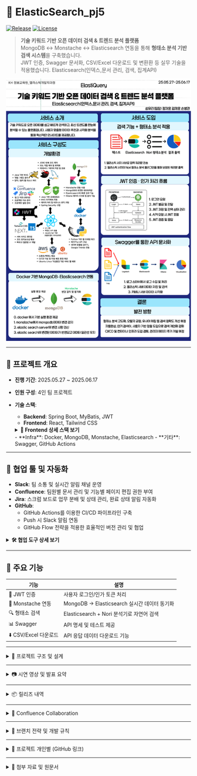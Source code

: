 # 🚀 ElasticSearch_pj5

[![Release](https://img.shields.io/github/v/release/yuriuser126/ElasticSearch_pj5)](https://github.com/yuriuser126/ElasticSearch_pj5/releases)
[![License](https://img.shields.io/github/license/yuriuser126/ElasticSearch_pj5)](./LICENSE)


> **기술 키워드 기반 오픈 데이터 검색 & 트렌드 분석 플랫폼**  
> MongoDB ↔ Monstache ↔ Elasticsearch 연동을 통해 **형태소 분석 기반 검색 시스템**을 구축했습니다.  
> JWT 인증, Swagger 문서화, CSV/Excel 다운로드 및 변환환 등 실무 기술을 적용했습니다.
> Elasticsearch(인덱스,문서 관리, 검색, 집계API)


![프로젝트 포스터](docs/poster.png)

---

## 📌 프로젝트 개요

- **진행 기간**: 2025.05.27 ~ 2025.06.17  
- **인원 구성**: 4인 팀 프로젝트  
- **기술 스택**:  
  - **Backend**: Spring Boot, MyBatis, JWT  
  - **Frontend**: React, Tailwind CSS  
  <details>
    <summary><strong>🎨 Frontend 상세 스택 보기</strong></summary>

    - **Framework**: Next.js, React, TypeScript  
    - **Styling**: Tailwind CSS, Radix UI  
    - **폼 관리**: react-hook-form  
      - ⚠️ Zod는 설치만 되어 있으며 실제 사용되지 않음  
    - **상태 관리**: Zustand  
    - **라우팅**:  
      - Next.js App Router 기반  
      - `useRouter`, `usePathname`, `useSearchParams` 등 사용  
      - 일부 `react-router-dom` 도입  
    - **API 통신**: Axios, Fetch API  

  </details>
  - **Infra**: Docker, MongoDB, Monstache, Elasticsearch  
  - **기타**: Swagger, GitHub Actions  

---

## 🤝 협업 툴 및 자동화

- **Slack**: 팀 소통 및 실시간 알림 채널 운영  
- **Confluence**: 팀원별 문서 관리 및 기능별 페이지 편집 권한 부여  
- **Jira**: 스크럼 보드로 업무 분배 및 상태 관리, 완료 상태 알림 자동화  
- **GitHub**:  
  - GitHub Actions를 이용한 CI/CD 파이프라인 구축  
  - Push 시 Slack 알림 연동  
  - GitHub Flow 전략을 적용한 효율적인 버전 관리 및 협업  

<details>
  <summary><strong>🛠️ 협업 도구 상세 보기</strong></summary>

| 도구          | 역할 및 기능                                      | 자동화 및 특징                                |
|---------------|-------------------------------------------------|---------------------------------------------|
| Slack         | 팀 내 실시간 커뮤니케이션 및 알림                 | Jira, GitHub 이벤트 알림 자동 수신          |
| Confluence    | 프로젝트 문서화, 핸드북 관리                      | 팀원별 개인 페이지 제공 및 편집 권한 관리    |
| Jira          | 업무 스크럼 보드 관리                             | 완료 상태 시 Slack 알림 자동 전송             |
| GitHub        | 코드 저장소 및 버전 관리                          | Push 시 Slack 알림, GitHub Actions CI/CD 자동화 |

</details>

---

## 🧩 주요 기능

| 기능 | 설명 |
|------|------|
| 🔐 JWT 인증 | 사용자 로그인/인가 토큰 처리 |
| 🔄 Monstache 연동 | MongoDB → Elasticsearch 실시간 데이터 동기화 |
| 🔍 형태소 검색 | Elasticsearch + Nori 분석기로 자연어 검색 |
| 📊 Swagger | API 명세 및 테스트 제공 |
| ⬇️ CSV/Excel 다운로드 | API 응답 데이터 다운로드 기능 |

---

<details>
<summary>📁 프로젝트 구조 및 설계</summary>

### 📌 업무 흐름도
![업무 흐름도](./docs/workflow.png)

### 🗂️ ERD

| ERD1 | ERD2 |
|-------|-------|
| ![ERD1](./docs/erd1.png) | ![ERD2](./docs/erd2.png) |

### 💻 화면 설계
- 검색창 + 필터 + 스택오버플로우 실시간 top 10
- 형태소 분석 검색 결과 리스트
- 로그인/회원가입
- 수집이력(마이페이지) 즐겨찾기 및 사용자별, 유저별 지표화

### 📝 테이블 명세 
![테이블 명세서](./docs/Table Schema.png)


</details>

---

<details>
<summary>📷 시연 영상 및 발표 요약</summary>

### 🎥 시연 영상  
📺 [👉 유튜브로 시연 영상 보러가기](https://youtu.be/QaNWE73Mm_g?si=qnytRfteBIAMXFIs)

### 🧾 발표 요약

## 로그인 수집이력 그래프 검색후  
<br>
![로그인수집이력그래프검색후](docs/gif/login-mypage-graf.gif)

## 로그인/회원가입/비밀번호찾기/소셜로그인  
<br>
![로그인회원가입비밀번호찾기 소셜로그인](docs/gif/totallogin-sociallogin.gif)

## 버튼(api문서, 즐겨찾기, 사이트방문)  
<br>
![api문서,즐겨찾기,사이트방문](docs/gif/mypagestar.gif)

## Stackoverflow top 10 지표화  
<br>
![메인 스택오버플로우 top10](docs/gif/main-stackoverflow-chart.gif)

## 수집이력페이지 즐겨찾기  
<br>
![수집이력/즐겨찾기](docs/gif/button.gif)

## Ubuntu 서버 배포  
- 프론트엔드: Ubuntu 서버에 배포 완료  
- 백엔드: 추후 연동 예정 (작업 중)  
<br>
![ubuntu 서버](docs/gif/server-front.gif)



#### 📌 중간 발표 (2025.06.10)
- 실시간 검색의 필요성과 기술 구성 소개
- Docker 기반 연동 흐름 설명
- 형태소 검색 결과 시연

#### 🗓️ 주간 보고서
- 1주차: 기획, 기술 조사, 초기 세팅  
- 2주차: 기능 구현, API 연동, 테스트  
- 3주차: 기능구현, 테스트, 배포, 문서화, 발표 준비

</details>

---

<details>
<summary>📦 릴리즈 내역</summary>

### 🔖 [중간점검 릴리즈 (2025.06.10)](https://github.com/yuriuser126/ElasticSearch_pj5/releases/tag/v1.0-mid)

- 발표자료(PDF) 업로드  
- 주간보고서 2종 포함  
- 발표 대본 및 산출물 압축 파일 포함  
- 기능 목록 및 기술 스택 요약

### 🔖 [최종 발표 릴리즈 (2025.06.17)](https://github.com/yuriuser126/ElasticSearch_pj5/releases/tag/v1.0-final)

- 발표 자료(PDF, PPTX, ZIP) 업로드  
- 발표 대본(txt) 및 주간 보고서 이미지 포함  
- 발표 자료 전용 압축본 포함 (`ElastiQuery.zip`)  
- 기술 문서 및 API 문서 경로 안내 (`/docs` 폴더 참고)

</details>

---
<details>
<summary>📘 Confluence Collaboration</summary>

> 모든 팀원이 각자 맡은 역할에 따라 문서를 작성하고 실시간 피드백을 주고받으며 협업하였습니다.
> 아래는 팀원별 Confluence 문서 링크입니다. (PDF 내보내기 버전은 `/docs` 폴더에 포함)

- 👤 성유리 (PM) – [기획 및 일정 관리, 프론트엔드 UI/UX 흐름 설계, Elastic 검색기](./docs/confluence-pdf/confluence-yuri.pdf)  
- 👤 정재윤 – [백엔드 API 설계 및 동기화 구조, Elasticsearch 검색 및 형태소 분석 정리](./docs/confluence-pdf/confluence-jaeyoon.pdf)  
- 👤 김채윤 – [리액트 및 JWT 로그인, 서버 구축](./docs/confluence-pdf/confluence-chaeyoon.pdf)  
- 👤 손병관 – [Swagger 자동문서화, Tableau Public 시각화](./docs/confluence-pdf/confluence-byungkwan.pdf)  


</details>

---

<details>
<summary>🌿 브랜치 전략 및 개발 규칙</summary>

### 🔧 git flow 브랜치 전략

| 브랜치 | 역할 |
|--------|------|
| 🟢 `main` | 배포 전용, 직접 커밋 ❌ |
| 🟡 `develop` | 통합 개발 브랜치 |
| 🔵 `feature/*` | 기능별 개인 작업 브랜치 |

### 📎 커밋/작업 규칙
- `main` 브랜치로 직접 작업/PR 금지  
- 항상 최신 `develop` 기준으로 작업  
- 민감 정보(.env, 키 등) 절대 커밋 금지  
- 작업 중 `develop` 최신 pull → 충돌 최소화

### 💻 Sourcetree 기준 브랜치 체크아웃
1. Sourcetree 실행 후 저장소 열기  
2. 상단 **Fetch** 클릭 → 원격 브랜치 갱신  
3. **origin/브랜치명** 우클릭 → **Checkout**

</details>

---

<details>
<summary>📝 프로젝트 개인별 (GitHub 링크)</summary>

- 👤 [성유리(PM)](https://github.com/memberA) 
- 👤 [정재윤](https://github.com/tjrdl?tab=repositories) 
- 👤 [김채윤]( https://github.com/tjrdl?tab=repositories) 
- 👤 [손병관]( https://github.com/tjrdl?tab=repositories) 

</details>


---

<details>
<summary>📁 첨부 자료 및 원문서</summary>


- 📄 [업무 분장표](./docs/Team_Task_Assignment_Phase5.pdf)
- 📄 [화면 설계서](./docs/UI-Design-Document/README.md)  
- 📄 [테이블 명세서](./docs/Table%20Schema.png)
- 📄 [발표 자료는 릴리즈 페이지에서 확인하세요](https://github.com/yuriuser126/ElasticSearch_pj5/releases)
- 📄 [프로그램 기술서 보러가기](./docs/tech-doc.md)
- `/docs` 폴더 내 포함됨

</details>
